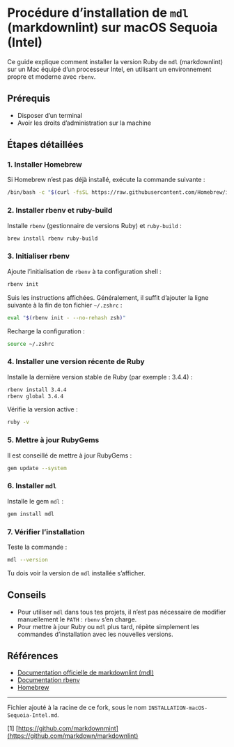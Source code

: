 # Procédure d’installation de `mdl` (markdownlint) sur macOS Sequoia (Intel)

Ce guide explique comment installer la version Ruby de `mdl` (markdownlint) sur un Mac équipé d’un processeur Intel, en utilisant un environnement propre et moderne avec `rbenv`.

## Prérequis

- Disposer d’un terminal
- Avoir les droits d’administration sur la machine

## Étapes détaillées

### 1. Installer Homebrew

Si Homebrew n’est pas déjà installé, exécute la commande suivante :

```sh
/bin/bash -c "$(curl -fsSL https://raw.githubusercontent.com/Homebrew/install/HEAD/install.sh)"
```

### 2. Installer rbenv et ruby-build

Installe `rbenv` (gestionnaire de versions Ruby) et `ruby-build` :

```sh
brew install rbenv ruby-build
```

### 3. Initialiser rbenv

Ajoute l’initialisation de `rbenv` à ta configuration shell :

```sh
rbenv init
```

Suis les instructions affichées. Généralement, il suffit d’ajouter la ligne suivante à la fin de ton fichier `~/.zshrc` :

```sh
eval "$(rbenv init - --no-rehash zsh)"
```

Recharge la configuration :

```sh
source ~/.zshrc
```

### 4. Installer une version récente de Ruby

Installe la dernière version stable de Ruby (par exemple : 3.4.4) :

```sh
rbenv install 3.4.4
rbenv global 3.4.4
```

Vérifie la version active :

```sh
ruby -v
```

### 5. Mettre à jour RubyGems

Il est conseillé de mettre à jour RubyGems :

```sh
gem update --system
```

### 6. Installer `mdl`

Installe le gem `mdl` :

```sh
gem install mdl
```

### 7. Vérifier l’installation

Teste la commande :

```sh
mdl --version
```

Tu dois voir la version de `mdl` installée s’afficher.

## Conseils

- Pour utiliser `mdl` dans tous tes projets, il n’est pas nécessaire de modifier manuellement le `PATH` : `rbenv` s’en charge.
- Pour mettre à jour Ruby ou `mdl` plus tard, répète simplement les commandes d’installation avec les nouvelles versions.

## Références

- [Documentation officielle de markdownlint (mdl)](https://github.com/markdownlint/markdownlint)
- [Documentation rbenv](https://github.com/rbenv/rbenv)
- [Homebrew](https://brew.sh/)

---

Fichier ajouté à la racine de ce fork, sous le nom `INSTALLATION-macOS-Sequoia-Intel.md`.

[1] [https://github.com/markdownmint](https://github.com/markdown/markdownlint)
